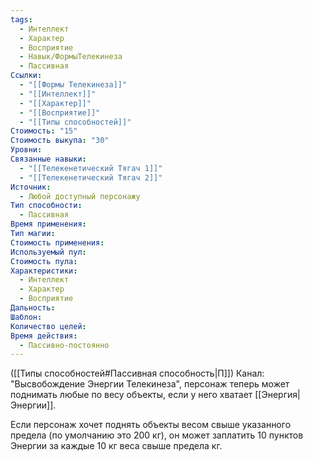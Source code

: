 ```yaml
---
tags:
  - Интеллект
  - Характер
  - Восприятие
  - Навык/ФормыТелекинеза
  - Пассивная
Ссылки:
  - "[[Формы Телекинеза]]"
  - "[[Интеллект]]"
  - "[[Характер]]"
  - "[[Восприятие]]"
  - "[[Типы способностей]]"
Стоимость: "15"
Стоимость выкупа: "30"
Уровни: 
Связанные навыки:
  - "[[Телекенетический Тягач 1]]"
  - "[[Телекенетический Тягач 2]]"
Источник:
  - Любой доступный персонажу
Тип способности:
  - Пассивная
Время применения: 
Тип магии: 
Стоимость применения: 
Используемый пул: 
Стоимость пула: 
Характеристики:
  - Интеллект
  - Характер
  - Восприятие
Дальность: 
Шаблон: 
Количество целей: 
Время действия:
  - Пассивно-постоянно
---
```

([[Типы способностей#Пассивная способность|П]]) Канал: "Высвобождение Энергии Телекинеза", персонаж теперь может поднимать любые по весу объекты, если у него хватает [[Энергия|Энергии]]. 

Если персонаж хочет поднять объекты весом свыше указанного предела (по умолчанию это 200 кг), он может заплатить 10 пунктов Энергии за каждые 10 кг веса свыше предела кг.